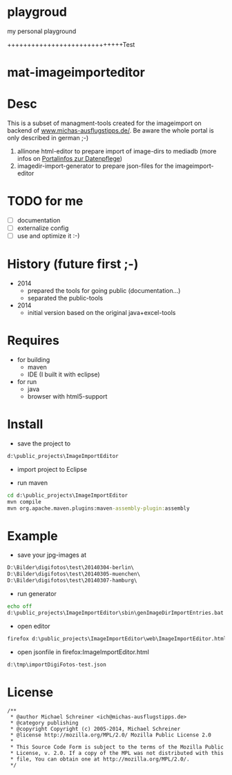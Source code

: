 playgroud
=========

my personal playground





+++++++++++++++++++++++++++++Test

mat-imageimporteditor
=====================

# Desc
This is a subset of managment-tools created for the imageimport on backend of www.michas-ausflugstipps.de/.
Be aware the whole portal is only described in german ;-)

1. allinone html-editor to prepare import of image-dirs to mediadb (more infos on [Portalinfos zur Datenpflege](www.michas-ausflugstipps.de/portal-datenpflege.html))
2. imagedir-import-generator to prepare json-files for the imageimport-editor

# TODO for me
- [ ] documentation
- [ ] externalize config
- [ ] use and optimize it :-)

# History (future first ;-)
- 2014 
   - prepared the tools for going public (documentation...) 
   - separated the public-tools
- 2014
   - initial version based on the original java+excel-tools

# Requires
- for building
   - maven
   - IDE (I built it with eclipse)
- for run
   - java
   - browser with html5-support

# Install
- save the project to 
```bat
d:\public_projects\ImageImportEditor
```

- import project to Eclipse

- run maven 
```bat
cd d:\public_projects\ImageImportEditor
mvn compile
mvn org.apache.maven.plugins:maven-assembly-plugin:assembly
```

# Example
- save your jpg-images at 
```bat
D:\Bilder\digifotos\test\20140304-berlin\
D:\Bilder\digifotos\test\20140305-muenchen\
D:\Bilder\digifotos\test\20140307-hamburg\
```

- run generator
```bat
echo off
d:\public_projects\ImageImportEditor\sbin\genImageDirImportEntries.bat D:\Bilder\digifotos\test > d:\tmp\importDigiFotos-test.json
```

- open editor
```bat
firefox d:\public_projects\ImageImportEditor\web\ImageImportEditor.html
```

- open jsonfile in firefox:ImageImportEditor.html
```bat
d:\tmp\importDigiFotos-test.json
```

# License
```
/**
 * @author Michael Schreiner <ich@michas-ausflugstipps.de>
 * @category publishing
 * @copyright Copyright (c) 2005-2014, Michael Schreiner
 * @license http://mozilla.org/MPL/2.0/ Mozilla Public License 2.0
 *
 * This Source Code Form is subject to the terms of the Mozilla Public
 * License, v. 2.0. If a copy of the MPL was not distributed with this
 * file, You can obtain one at http://mozilla.org/MPL/2.0/.
 */
```

